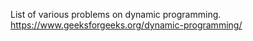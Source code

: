 List of various problems on dynamic programming.  
https://www.geeksforgeeks.org/dynamic-programming/
